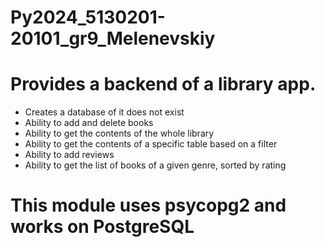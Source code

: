# Py2024_5130201-20101_gr9_Melenevskiy
# Provides a backend of a library app.

- Creates a database of it does not exist
- Ability to add and delete books
- Ability to get the contents of the whole library
- Ability to get the contents of a specific table based on a filter
- Ability to add reviews
- Ability to get the list of books of a given genre, sorted by rating
 
# This module uses psycopg2 and works on PostgreSQL 
